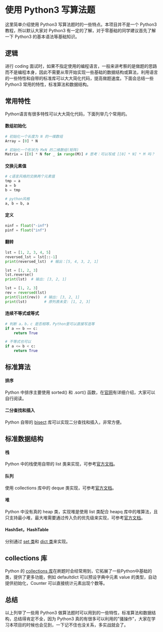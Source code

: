 # 使用 Python3 写算法题

这里简单介绍使用 Python3 写算法题时的一些特点。本项目并不是一个 Python3 教程，所以默认大家对 Python3 有一定的了解，对于零基础的同学建议首先了解一下 Python3 的基本语法等基础知识。

## 逻辑

进行 coding 面试时，如果不指定使用的编程语言，一般来讲考察的是做题的思路而不是编程本身，因此不需要从零开始实现一些基础的数据结构或算法，利用语言的一些特性和自带的标准库可以大大简化代码，提高做题速度。下面会总结一些 Python3 常用的特性，标准算法和数据结构。

## 常用特性

Python语言有很多特性可以大大简化代码，下面列举几个常用的。

#### 数组初始化

```Python
# 初始化一个长度为 N 的一维数组
Array = [0] * N

# 初始化一个形状为 MxN 的二维数组(矩阵)
Matrix = [[0] * N for _ in range(M)] # 思考：可以写成 [[0] * N] * M 吗？
```

#### 交换元素值

```Python
# c语言风格的交换两个元素值
tmp = a
a = b
b = tmp

# python风格
a, b = b, a
```

#### 定义

```Python
ninf = float("-inf")
pinf = float("inf")
```

#### 翻转
```Python
lst = [1, 2, 3, 4, 5]
reversed_lst = lst[::-1]
print(reversed_lst)  # 输出：[5, 4, 3, 2, 1]

lst = [1, 2, 3]
lst.reverse()
print(lst)  # 输出: [3, 2, 1]

lst = [1, 2, 3]
rev = reversed(lst)
print(list(rev))  # 输出: [3, 2, 1]
print(lst)        # 原列表未变: [1, 2, 3]
```

#### 连续不等式或等式

```Python
# 判断 a，b，c 是否相等，Python里可以直接写连等
if a == b == c:
    return True

# 不等式也可以
if a <= b < c:
    return True
```

## 标准算法

#### 排序

Python 中排序主要使用 sorted() 和 .sort() 函数，在[官网](https://docs.python.org/3/howto/sorting.html)有详细介绍，大家可以自行阅读。

#### 二分查找和插入

Python 自带的 [bisect](https://docs.python.org/3/library/bisect.html) 库可以实现二分查找和插入，非常方便。

## 标准数据结构

#### 栈

Python 中的栈使用自带的 list 类来实现，可参考[官方文档](https://docs.python.org/3/tutorial/datastructures.html#using-lists-as-stacks)。

#### 队列

使用 collections 库中的 deque 类实现，可参考[官方文档](https://docs.python.org/3/library/collections.html#collections.deque)。

#### 堆

Python 中没有真的 heap 类，实现堆是使用 list 类配合 heapq 库中的堆算法，且只支持最小堆，最大堆需要通过传入负的优先级来实现，可参考[官方文档](https://docs.python.org/3.8/library/heapq.html)。

#### HashSet，HashTable

分别通过 [set 类](https://docs.python.org/3.8/library/stdtypes.html#set-types-set-frozenset)和 [dict 类](https://docs.python.org/3/library/stdtypes.html#typesmapping)来实现。

## collections 库

Python 的 [collections 库](https://docs.python.org/3/library/collections.html)在刷题时会经常用到，它拓展了一些Python中基础的类，提供了更多功能，例如 defaultdict 可以预设字典中元素 value 的类型，自动提供初始化，Counter 可以直接统计元素出现个数等。

## 总结

以上列举了一些用 Python3 做算法题时可以用到的一些特性，标准算法和数据结构，总结得肯定不全，因为 Python3 真的有很多可以利用的"骚操作"，大家在学习本项目的时候也会见到，一下记不住也没关系，多实战就会了。
